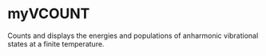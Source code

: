 # myVCOUNT
Counts and displays the energies and populations of anharmonic vibrational states at a finite temperature.
